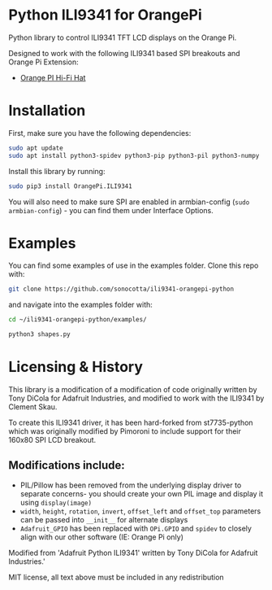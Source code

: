 # Python ILI9341 for OrangePi

Python library to control ILI9341 TFT LCD displays on the Orange Pi.

Designed to work with the following ILI9341 based SPI breakouts and Orange Pi Extension:

- [Orange PI Hi-Fi Hat](https://sonocotta.com/orange-pi-hi-fi-hat/)

# Installation

First, make sure you have the following dependencies:

````bash
sudo apt update
sudo apt install python3-spidev python3-pip python3-pil python3-numpy
````

Install this library by running:

````bash
sudo pip3 install OrangePi.ILI9341
````

You will also need to make sure SPI are enabled in armbian-config (`sudo armbian-config`) - you can find them under Interface Options. 

# Examples

You can find some examples of use in the examples folder. Clone this repo with:

```bash
git clone https://github.com/sonocotta/ili9341-orangepi-python
```

and navigate into the examples folder with:

```bash
cd ~/ili9341-orangepi-python/examples/
```

```bash
python3 shapes.py
```

# Licensing & History

This library is a modification of a modification of code originally written by Tony DiCola for Adafruit Industries, and modified to work with the ILI9341 by Clement Skau.

To create this ILI9341 driver, it has been hard-forked from st7735-python which was originally modified by Pimoroni to include support for their 160x80 SPI LCD breakout.

## Modifications include:

* PIL/Pillow has been removed from the underlying display driver to separate concerns- you should create your own PIL image and display it using `display(image)`
* `width`, `height`, `rotation`, `invert`, `offset_left` and `offset_top` parameters can be passed into `__init__` for alternate displays
* `Adafruit_GPIO` has been replaced with `OPi.GPIO` and `spidev` to closely align with our other software (IE: Orange Pi only)

Modified from 'Adafruit Python ILI9341' written by Tony DiCola for Adafruit Industries.'

MIT license, all text above must be included in any redistribution
